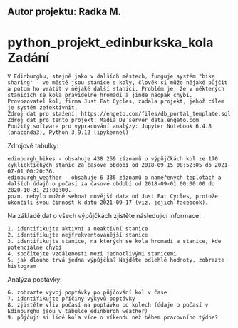 ## Autor projektu: Radka M. ##

# python_projekt_edinburkska_kola Zadání

    V Edinburghu, stejně jako v dalších městech, funguje systém "bike sharing" - ve městě jsou stanice s koly, člověk si může nějaké půjčit
    a potom ho vrátit v nějaké další stanici. Problém je, že v některých stanicích se kola pravidelně hromadí a jinde naopak chybí. 
    Provozovatel kol, firma Just Eat Cycles, zadala projekt, jehož cílem je systém zefektivnit.
    Zdroj dat pro stažení: https://engeto.com/files/db_portal_template.sql 
    Zdroj dat pro tento projekt: Madia DB server data.engeto.com
    Použitý software pro vypracování analýzy: Jupyter Notebook 6.4.8 (anaconda3), Python 3.9.12 (ipykernel)

Zdrojové tabulky:

    edinburgh_bikes - obsahuje 438 259 záznamů o výpůjčkách kol ze 170 cyklicktických stanic za časové období od 2018-09-15 08:52:05 do 2021-07-01 00:20:36.
    edinburgh_weather - obsahuje 6 336 záznamů o naměřených teplotách a dalších údajů o počasí za časové období od 2018-09-01 00:00:00 do 2020-10-31 21:00:00.
    pozn. nebylo možné sehnat novější data od Just Eat Cycles, protože ukončili svou činnost k datu 2021-09-17 (viz. jejich facebook).
    
Na základě dat o všech výpůjčkách zjistěte následující informace:

    1. identifikujte aktivní a neaktivní stanice
    2. identifikujte nejfrekventovanější stanice
    3. identifikujte stanice, na kterých se kola hromadí a stanice, kde potenciálně chybí
    4. spočítejte vzdálenosti mezi jednotlivými stanicemi
    5. jak dlouho trvá jedna výpůjčka? Najděte odlehlé hodnoty, zobrazte histogram

Analýza poptávky:

    6. zobrazte vývoj poptávky po půjčování kol v čase
    7. identifikujte příčiny výkyvů poptávky
    8. zjistěte vliv počasí na poptávku po kolech (údaje o počasí v Edinburghu jsou v tabulce edinburgh_weather)
    9. půjčují si lidé kola více o víkendu než během pracovního týdne?
